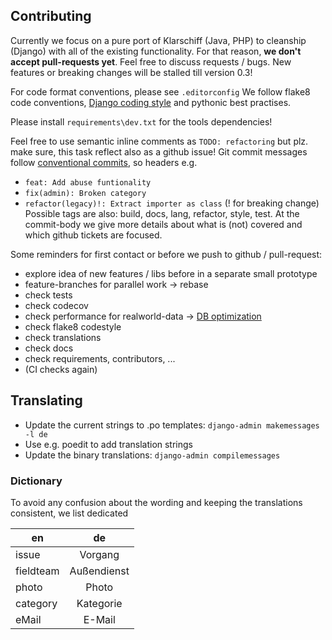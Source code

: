 ## Contributing

Currently we focus on a pure port of Klarschiff (Java, PHP) to cleanship (Django) with all of the existing functionality.
For that reason, **we don't accept pull-requests yet**.  Feel free to discuss requests / bugs.
New features or breaking changes will be stalled till version 0.3! 

For code format conventions, please see `.editorconfig`
We follow flake8 code conventions, [Django coding style](https://docs.djangoproject.com/en/dev/internals/contributing/writing-code/coding-style/) and pythonic best practises.

Please install `requirements\dev.txt` for the tools dependencies!

Feel free to use semantic inline comments as `TODO: refactoring` but plz. make sure, this task reflect also as a github issue!
Git commit messages follow [conventional commits](https://www.conventionalcommits.org), so headers e.g.
* `feat: Add abuse funtionality`
* `fix(admin): Broken category`
* `refactor(legacy)!: Extract importer as class` (! for breaking change)
Possible tags are also: build, docs, lang, refactor, style, test.
At the commit-body we give more details about what is (not) covered and which github tickets are focused.

Some reminders for first contact or before we push to github / pull-request:

* explore idea of new features / libs before in a separate small prototype
* feature-branches for parallel work -> rebase
* check tests
* check codecov
* check performance for realworld-data -> [DB optimization](https://docs.djangoproject.com/en/2.2/topics/db/optimization/)
* check flake8 codestyle
* check translations
* check docs
* check requirements, contributors, ...
* (CI checks again)


## Translating

* Update the current strings to .po templates:
   `django-admin makemessages -l de`
* Use e.g. poedit to add translation strings
* Update the binary translations: `django-admin compilemessages`

### Dictionary

To avoid any confusion about the wording and keeping the translations
consistent, we list dedicated

| en          | de            |
| ------------|:-------------:|
| issue       | Vorgang       |
| fieldteam   | Außendienst   |
| photo       | Photo         |
| category    | Kategorie     |
| eMail       | E-Mail        |
